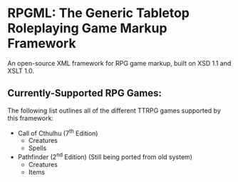 # RPGML: The Generic Tabletop Roleplaying Game Markup Framework

An open-source XML framework for RPG game markup, built on XSD 1.1 and XSLT 1.0.

## Currently-Supported RPG Games:

The following list outlines all of the different TTRPG games supported by this
framework:

* Call of Cthulhu (7<sup>th</sup> Edition)
    * Creatures
    * Spells
* Pathfinder (2<sup>nd</sup> Edition) (Still being ported from old system)
    * Creatures
    * Items
